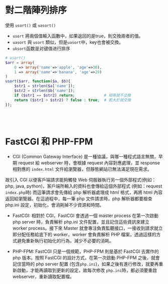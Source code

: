 # 對二階陣列排序
使用 `usort()` 或 `uasort()`
* `usort` 將兩個值輸入函數中，如果返回的是true，則交換兩者的值。
* `uasort` 與 `usort` 類似，但是`uasort`中，key也會被交換。
* `uksort`函数是对键值进行排序

```php
# usort()
$arr = array(
    0 => array('name'=>'apple', 'age'=>30),
    1 => array('name'=>'banana', 'age'=>29)
)
usort($arr, function($a, $b){
    $str1 = strlen($a['name']);
    $str2 = strlen($b['name']);
    if ($str1 == $str2) return;             # 相等就不交換
    return ($str1 > $str2) ? false : true;  # 若大於就交換 
});
```

<br/>

<br/>

# FastCGI 和 PHP-FPM
* CGI (Common Gateway Interface) 是一種協議，與哪一種程式語言無關，早期 request 給 webserver 時，會根據 request 內容對應處理，並 response 相對應的 `index.html` 文件給瀏覽器，但靜態網站已無法滿足現在需求。

故引入 CGI 以便客戶端請求能夠觸發 Web 伺服器執行另一個外部程式(例如：php, java, python)，客戶端所輸入的資料也會傳給這個外部程式 (例如：request `index.php`時) 而這筆請求會先傳給 php 解析器處理成 html 格式，再將 html 內容返回給瀏覽器。在這過程中，每一筆 php 文件請求時，php 解析器都要檢查 php.ini 設定，初始化，會消耗掉不少資源和時間。

* FastCGI: 相對於 CGI，FastCGI 會透過一個 master process 在第一次啟動 php server 時，負責解析 php.ini 文件配置，並且記住這些資訊來建立 worker process。接下來 Master 就會專注負責監聽接口，一接收到請求就立即分配任務給底下的 worker，worker 會負責解析 PHP 檔案，透過這樣的方式避免重新執行初始化的行為，減少不必要的消耗。

* PHP-FPM: FastCGI 只是一個規範，PHP-FPM 則是基於 FastCGI 去實作的 php 版本。按照 FastCGI 的設計方式，在第一次啟動 PHP-FPM 之後，就會記住當時的 php server 配置 (包含`php.ini`)，如果之後有進行修改，就要再重新啟動，才能再讀取到更新的設定，故每次修改 `php.ini`時，都必須要重啟 webserver，重新讀取配置檔。

